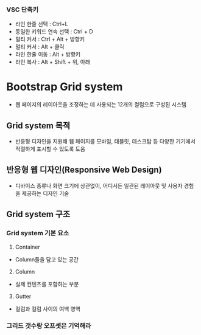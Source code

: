 ### VSC 단축키
- 라인 한줄 선택 : Ctrl+L 
- 동일한 키워드 연속 선택 : Ctrl + D
- 멀티 커서 : Ctrl + Alt + 방향키
- 멀티 커서 : Alt + 클릭
- 라인 한줄 이동 : Alt + 방향키
- 라인 복사 : Alt + Shift + 위, 아래


# Bootstrap Grid system
- 웹 페이지의 레이아웃을 조정하는 데 사용되는 12개의 컬럼으로 구성된 시스템

## Grid system 목적
- 반응형 디자인을 지원해 웹 페이지를 모바일, 태블릿, 데스크탑 등 다양한 기기에서 적절하게 표시할 
수 있도록 도움
## 반응형 웹 디자인(Responsive Web Design)
- 디바이스 종류나 화면 크기에 상관없이, 어디서든 일관된 레이아웃 및 사용자 경험을 제공하는 디자인 기술

## Grid system 구조
### Grid system 기본 요소
1. Container
  - Column들을 담고 있는 공간
2. Column
  - 실제 컨텐츠를 포함하는 부분
3. Gutter
  - 컬럼과 컬럼 사이의 여백 영역




### 그리드 갯수랑 오프셋은 기억해라